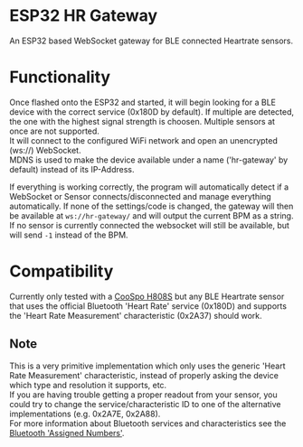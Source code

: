 # ESP32 HR Gateway
An ESP32 based WebSocket gateway for BLE connected Heartrate sensors.  

# Functionality
Once flashed onto the ESP32 and started, it will begin looking for a BLE device with the correct service (0x180D by default).
If multiple are detected, the one with the highest signal strength is choosen. Multiple sensors at once are not supported.  
It will connect to the configured WiFi network and open an unencrypted (ws://) WebSocket.  
MDNS is used to make the device available under a name ('hr-gateway' by default) instead of its IP-Address.

If everything is working correctly, the program will automatically detect if a WebSocket or Sensor connects/disconnected and manage everything automatically.
If none of the settings/code is changed, the gateway will then be available at ```ws://hr-gateway/``` and will output the current BPM as a string.
If no sensor is currently connected the websocket will still be available, but will send ```-1``` instead of the BPM.

# Compatibility
Currently only tested with a [CooSpo ‎H808S](www.amazon.de/H808S-Bluetooth-Accurate-Waterproof-Compatible/dp/B07PNNMSGS) but any BLE Heartrate sensor that uses the official
Bluetooth 'Heart Rate' service (0x180D) and supports the 'Heart Rate Measurement' characteristic (0x2A37) should work.

## Note
This is a very primitive implementation which only uses the generic 'Heart Rate Measurement' characteristic, instead of properly asking the device which type and resolution it supports, etc.  
If you are having trouble getting a proper readout from your sensor, you could try to change the service/characteristic ID to one of the alternative implementations (e.g. 0x2A7E, 0x2A88).  
For more information about Bluetooth services and characteristics see the [Bluetooth 'Assigned Numbers'](https://www.bluetooth.com/specifications/assigned-numbers/).
